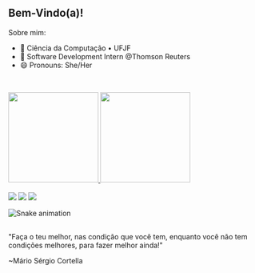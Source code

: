 ## Bem-Vindo(a)!

Sobre mim:

- 🔭 Ciência da Computação • UFJF 
- 🚀 Software Development Intern @Thomson Reuters
-  😄 Pronouns: She/Her

##
<br/>

<div>
  <a href="https://github.com/vitoria-isabela">
  <img height="180em"  src="https://github-readme-stats.vercel.app/api?username=vitoria-isabela&show_icons=true&theme=tokyonight&include_all_commits=true&count_private=true"/>
  <img height="180em" src="https://github-readme-stats.vercel.app/api/top-langs/?username=vitoria-isabela&layout=compact&langs_count=7&theme=tokyonight"/>  
 </div>

<div>
    </br>
    <a href="https://www.linkedin.com/in/vit%C3%B3ria-isabela-de-oliveira/" target="_blank"><img src="https://img.shields.io/badge/-LinkedIn-%230077B5?style=for-the-badge&logo=linkedin&logoColor=white" target="_blank"></a>
    <a href="https://instagram.com/v.isa.o" target="_blank"><img src="https://img.shields.io/badge/Instagram-E4405F?style=for-the-badge&logo=instagram&logoColor=white" target="_blank"></a>
    <a href="https://mail.google.com/mail/u/0/?tab=rm&ogbl#inbox" target="_blank"><img src="https://img.shields.io/badge/Gmail-D14836?style=for-the-badge&logo=gmail&logoColor=white" target="_blank"></a>
</div> 

 ![Snake animation](https://github.com/vitoria-isabela/vitoria-isabela/blob/output/github-contribution-grid-snake.svg)
 ##
 <div>
  "Faça o teu melhor, nas condição que você tem, enquanto você não tem condições melhores, para fazer melhor ainda!"

~Mário Sérgio Cortella
 </div>
